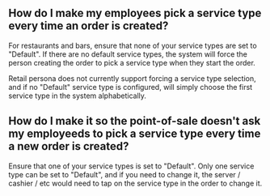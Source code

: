 ## How do I make my employees pick a service type every time an order is created?

For restaurants and bars, ensure that none of your service types are set to "Default". If there are no default service types, the system will force the person creating the order to pick a service type when they start the order.

Retail persona does not currently support forcing a service type selection, and if no "Default" service type is configured, will simply choose the first service type in the system alphabetically.

## How do I make it so the point-of-sale doesn't ask my employeeds to pick a service type every time a new order is created?

Ensure that one of your service types is set to "Default". Only one service type can be set to "Default", and if you need to change it, the server / cashier / etc would need to tap on the service type in the order to change it.
